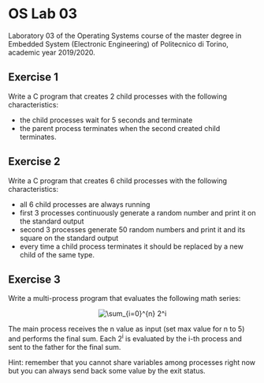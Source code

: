 # OS Lab 03
Laboratory 03 of the Operating Systems course of the master degree in Embedded System (Electronic Engineering) of Politecnico di Torino, academic year 2019/2020.<br/>

## Exercise 1
Write a C program that creates 2 child processes with the following characteristics:
- the child processes wait for 5 seconds and terminate
- the parent process terminates when the second created child terminates.

## Exercise 2
Write a C program that creates 6 child processes with the following characteristics:
- all 6 child processes are always running
- first 3 processes continuously generate a random number and print it on the standard output
- second 3 processes generate 50 random numbers and print it and its square on the standard output
- every time a child process terminates it should be replaced by a new child of the same type.

## Exercise 3
Write a multi-process program that evaluates the following math series:

<p align="center">
<img src=
"https://render.githubusercontent.com/render/math?math=%5Cdisplaystyle+%5Csum_%7Bi%3D0%7D%5E%7Bn%7D+2%5Ei%0A" 
alt="\sum_{i=0}^{n} 2^i">
</p>

The main process receives the n value as input (set max value for n to 5) and performs the final sum. Each 2<sup>i</sup> is evaluated by the i-th process and sent to the father for the final sum.

Hint: remember that you cannot share variables among processes right now but you can always send back some value by the exit status.

[//]: # (https://tex-image-link-generator.herokuapp.com/)
